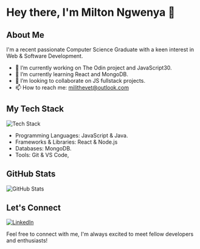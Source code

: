 <!--
**Ngwenya-Mn/Ngwenya-Mn** is a ✨ _special_ ✨ repository because its `README.md` (this file) appears on your GitHub profile.

Here are some ideas to get you started:

- 🔭 I’m currently working on ...
- 🌱 I’m currently learning ...
- 👯 I’m looking to collaborate on ...
- 🤔 I’m looking for help with ...
- 💬 Ask me about ...
- 📫 How to reach me: ...
- 😄 Pronouns: ...
- ⚡ Fun fact: ...
-->
# Hey there, I'm Milton Ngwenya 👋

## About Me

I'm a recent passionate Computer Science Graduate with a keen interest in Web & Software Development.

- 🔭 I’m currently working on The Odin project and JavaScript30.
- 🌱 I’m currently learning React and MongoDB.
- 👯 I’m looking to collaborate on JS fullstack projects.
- 📫 How to reach me: milithevet@outlook.com

## My Tech Stack

![Tech Stack](https://img.shields.io/badge/-Tech%20Stack-333333?style=flat&logo=[Logo]&logoColor=[LogoColor])

- Programming Languages: JavaScript & Java.
- Frameworks & Libraries: React & Node.js
- Databases: MongoDB.
- Tools: Git & VS Code, 

## GitHub Stats

![GitHub Stats](https://github-readme-stats.vercel.app/api?username=Ngwenya-Mn&show_icons=true&theme=radical)

<!--## Recent Projects

### [Project 1]

[Project 1 Description]

### [Project 2]

[Project 2 Description]
-->
## Let's Connect

[![LinkedIn](https://img.shields.io/badge/-LinkedIn-blue?style=flat&logo=linkedin&logoColor=white)](www.linkedin.com/in/milton-ngwenya)

Feel free to connect with me, I'm always excited to meet fellow developers and enthusiasts!


